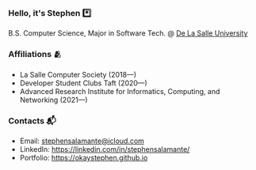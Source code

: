 ### Hello, it's Stephen *️⃣

B.S. Computer Science, Major in Software Tech. @ [De La Salle University](http://dlsu.edu.ph/)

### Affiliations 🫂
- La Salle Computer Society (2018—)
- Developer Student Clubs Taft (2020—)
- Advanced Research Institute for Informatics, Computing, and Networking (2021—)

### Contacts 📬
- Email: stephensalamante@icloud.com
- LinkedIn: https://linkedin.com/in/stephensalamante/
- Portfolio: https://okaystephen.github.io

<!--
**okaystephen/okaystephen** is a ✨ _special_ ✨ repository because its `README.md` (this file) appears on your GitHub profile.

Here are some ideas to get you started:

- 🔭 I’m currently working on ...
- 🌱 I’m currently learning ...
- 👯 I’m looking to collaborate on ...
- 🤔 I’m looking for help with ...
- 💬 Ask me about ...
- 📫 How to reach me: ...
- 😄 Pronouns: ...
- ⚡ Fun fact: ...

-->
